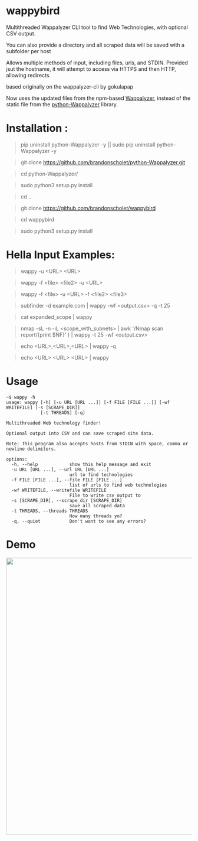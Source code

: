 # wappybird

Multithreaded Wappalyzer CLI tool to find Web Technologies, with optional CSV output.

You can also provide a directory and all scraped data will be saved with a subfolder per host

Allows multiple methods of input, including files, urls, and STDIN. Provided jsut the hostname, it will attempt to access via HTTPS and then HTTP, allowing redirects.

based originally on the wappalyzer-cli by gokulapap

Now uses the updated files from the npm-based [Wappalyzer](https://github.com/wappalyzer/wappalyzer/), instead of the static file from the [python-Wappalyzer](https://github.com/chorsley/python-Wappalyzer) library.

# Installation :

> pip uninstall python-Wappalyzer -y || sudo pip uninstall python-Wappalyzer -y

> git clone https://github.com/brandonscholet/python-Wappalyzer.git

> cd python-Wappalyzer/

> sudo python3 setup.py install

> cd ..

> git clone https://github.com/brandonscholet/wappybird

> cd wappybird

> sudo python3 setup.py install

# Hella Input Examples:

> wappy -u \<URL\> \<URL\>

> wappy -f \<file\> \<file2\> -u \<URL\>

> wappy -f \<file\> -u \<URL\> -f \<file2\> \<file3\> 

> subfinder -d example.com | wappy -wf <output.csv> -q -t 25

> cat expanded_scope | wappy

> nmap -sL -n -iL \<scope_with_subnets\> | awk '/Nmap scan report/{print $NF}'  ) | wappy -t 25 -wf \<output.csv\>

> echo \<URL\>,\<URL\>,\<URL\> | wappy -q

> echo \<URL\> \<URL\> \<URL\> | wappy 

# Usage

```
─$ wappy -h
usage: wappy [-h] [-u URL [URL ...]] [-f FILE [FILE ...]] [-wf WRITEFILE] [-s [SCRAPE_DIR]]
             [-t THREADS] [-q]

Multithreaded Web technology finder!

Optional output into CSV and can save scraped site data.

Note: This program also accepts hosts from STDIN with space, comma or newline delimiters.

options:
  -h, --help            show this help message and exit
  -u URL [URL ...], --url URL [URL ...]
                        url to find technologies
  -f FILE [FILE ...], --file FILE [FILE ...]
                        list of urls to find web technologies
  -wf WRITEFILE, --writefile WRITEFILE
                        File to write csv output to
  -s [SCRAPE_DIR], --scrape_dir [SCRAPE_DIR]
                        save all scraped data
  -t THREADS, --threads THREADS
                        How many threads yo?
  -q, --quiet           Don't want to see any errors?

```

# Demo 
<img src="https://github.com/brandonscholet/wappybird/blob/master/walkthrough.gif?" width=750>
